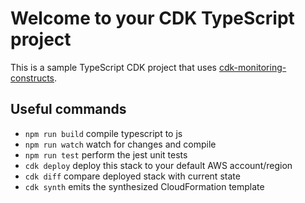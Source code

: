 # Welcome to your CDK TypeScript project

This is a sample TypeScript CDK project that uses [cdk-monitoring-constructs](https://github.com/cdklabs/cdk-monitoring-constructs).

## Useful commands

* `npm run build`   compile typescript to js
* `npm run watch`   watch for changes and compile
* `npm run test`    perform the jest unit tests
* `cdk deploy`      deploy this stack to your default AWS account/region
* `cdk diff`        compare deployed stack with current state
* `cdk synth`       emits the synthesized CloudFormation template
